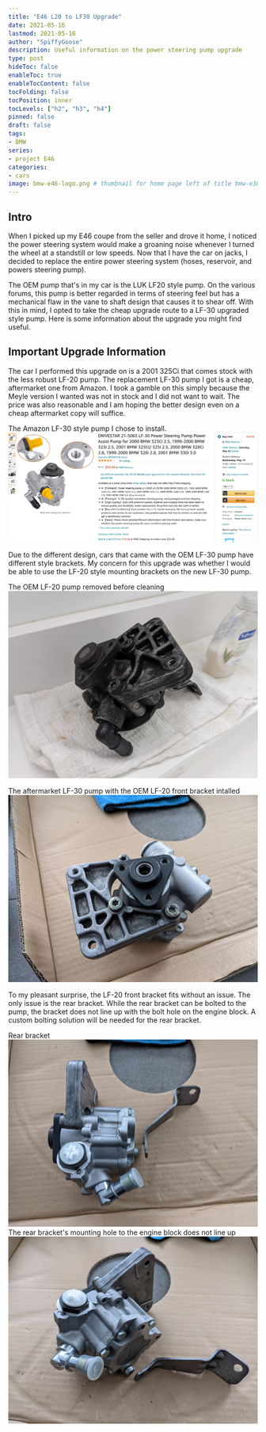 ```yaml
---
title: "E46 L20 to LF30 Upgrade"
date: 2021-05-16
lastmod: 2021-05-16
author: "SpiffyGoose"
description: Useful information on the power steering pump upgrade
type: post
hideToc: false
enableToc: true
enableTocContent: false
tocFolding: false
tocPosition: inner
tocLevels: ["h2", "h3", "h4"]
pinned: false
draft: false
tags:
- BMW
series:
- project E46
categories:
- cars
image: bmw-e46-logo.png # thumbnail for home page left of title bmw-e38-logo.png or bmw-e46-logo.png
---
```


## Intro

When I picked up my E46 coupe from the seller and drove it home, I noticed the power steering system would make a groaning noise whenever I turned the wheel at a standstill or low speeds. Now that I have the car on jacks, I decided to replace the entire power steering system (hoses, reservoir, and powers steering pump). 

The OEM pump that's in my car is the LUK LF20 style pump. On the various forums, this pump is better regarded in terms of steering feel but has a mechanical flaw in the vane to shaft design that causes it to shear off. With this in mind, I opted to take the cheap upgrade route to a LF-30 upgraded style pump. Here is some information about the upgrade you might find useful.


## Important Upgrade Information 

The car I performed this upgrade on is a 2001 325Ci that comes stock with the less robust LF-20 pump. The replacement LF-30 pump I got is a cheap, aftermarket one from Amazon. I took a gamble on this simply because the Meyle version I wanted was not in stock and I did not want to wait. The price was also reasonable and I am hoping the better design even on a cheap aftermarket copy will suffice.

The Amazon LF-30 style pump I chose to install.
![](lf30_pump_ad.png)

Due to the different design, cars that came with the OEM LF-30 pump have different style brackets. My concern for this upgrade was whether I would be able to use the LF-20 style mounting brackets on the new LF-30 pump.

The OEM LF-20 pump removed before cleaning
![](lf20-pump.jpg)

The aftermarket LF-30 pump with the OEM LF-20 front bracket intalled
![](lf30-pump-1.jpg)

To my pleasant surprise, the LF-20 front bracket fits without an issue. The only issue is the rear bracket. While the rear bracket can be bolted to the pump, the bracket does not line up with the bolt hole on the engine block. A custom bolting solution will be needed for the rear bracket.

Rear bracket
![](lf30-pump-2.jpg)
The rear bracket's mounting hole to the engine block does not line up
![](lf30-pump-3.jpg)

